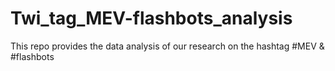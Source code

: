 # Twi_tag_MEV-flashbots_analysis
This repo provides the data analysis of our research on the hashtag #MEV &amp; #flashbots 
